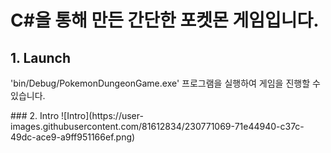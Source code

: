 <h1>C#을 통해 만든 간단한 포켓몬 게임입니다.</h1>
<h2>1. Launch</h2>
<p>'bin/Debug/PokemonDungeonGame.exe' 프로그램을 실행하여 게임을 진행할 수 있습니다.</p>
### 2. Intro
![Intro](https://user-images.githubusercontent.com/81612834/230771069-71e44940-c37c-49dc-ace9-a9ff951166ef.png)

